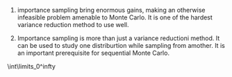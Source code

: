 1. importance sampling bring enormous gains, making an otherwise infeasible problem amenable to Monte Carlo. It is one of the hardest variance reduction method to use well.

2. Importance sampling is more than just a variance reductioni method. It can be used to study one distriburtion while sampling from amother. It is an important prerequisite for sequential Monte Carlo. 

\int\limits_0^infty
